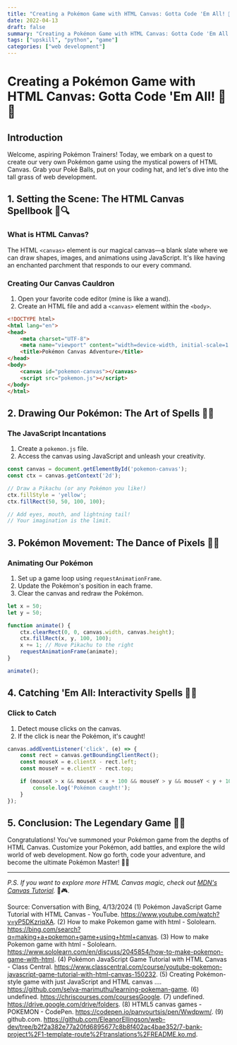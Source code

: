 ```yaml
---
title: "Creating a Pokémon Game with HTML Canvas: Gotta Code 'Em All! 🌟🚀"
date: 2022-04-13
draft: false
summary: "Creating a Pokémon Game with HTML Canvas: Gotta Code 'Em All! 🌟🚀"
tags: ["upskill", "python", "game"]
categories: ["web development"]
---
```


# **Creating a Pokémon Game with HTML Canvas: Gotta Code 'Em All!** 🌟🚀

## **Introduction**

Welcome, aspiring Pokémon Trainers! Today, we embark on a quest to create our very own Pokémon game using the mystical powers of HTML Canvas. Grab your Poké Balls, put on your coding hat, and let's dive into the tall grass of web development.

## **1. Setting the Scene: The HTML Canvas Spellbook** 📜🔍

### **What is HTML Canvas?**

The HTML `<canvas>` element is our magical canvas—a blank slate where we can draw shapes, images, and animations using JavaScript. It's like having an enchanted parchment that responds to our every command.

### **Creating Our Canvas Cauldron**

1. Open your favorite code editor (mine is like a wand).
2. Create an HTML file and add a `<canvas>` element within the `<body>`.

```html
<!DOCTYPE html>
<html lang="en">
<head>
    <meta charset="UTF-8">
    <meta name="viewport" content="width=device-width, initial-scale=1.0">
    <title>Pokémon Canvas Adventure</title>
</head>
<body>
    <canvas id="pokemon-canvas"></canvas>
    <script src="pokemon.js"></script>
</body>
</html>
```

## **2. Drawing Our Pokémon: The Art of Spells** 🎨🔮

### **The JavaScript Incantations**

1. Create a `pokemon.js` file.
2. Access the canvas using JavaScript and unleash your creativity.

```javascript
const canvas = document.getElementById('pokemon-canvas');
const ctx = canvas.getContext('2d');

// Draw a Pikachu (or any Pokémon you like!)
ctx.fillStyle = 'yellow';
ctx.fillRect(50, 50, 100, 100);

// Add eyes, mouth, and lightning tail!
// Your imagination is the limit.
```

## **3. Pokémon Movement: The Dance of Pixels** 🕺🌟

### **Animating Our Pokémon**

1. Set up a game loop using `requestAnimationFrame`.
2. Update the Pokémon's position in each frame.
3. Clear the canvas and redraw the Pokémon.

```javascript
let x = 50;
let y = 50;

function animate() {
    ctx.clearRect(0, 0, canvas.width, canvas.height);
    ctx.fillRect(x, y, 100, 100);
    x += 1; // Move Pikachu to the right
    requestAnimationFrame(animate);
}

animate();
```

## **4. Catching 'Em All: Interactivity Spells** 🎣🔥

### **Click to Catch**

1. Detect mouse clicks on the canvas.
2. If the click is near the Pokémon, it's caught!

```javascript
canvas.addEventListener('click', (e) => {
    const rect = canvas.getBoundingClientRect();
    const mouseX = e.clientX - rect.left;
    const mouseY = e.clientY - rect.top;

    if (mouseX > x && mouseX < x + 100 && mouseY > y && mouseY < y + 100) {
        console.log('Pokémon caught!');
    }
});
```

## **5. Conclusion: The Legendary Game** 🌟🌐

Congratulations! You've summoned your Pokémon game from the depths of HTML Canvas. Customize your Pokémon, add battles, and explore the wild world of web development. Now go forth, code your adventure, and become the ultimate Pokémon Master! 🚀🔥

---

*P.S. If you want to explore more HTML Canvas magic, check out [MDN's Canvas Tutorial](https://developer.mozilla.org/en-US/docs/Web/API/Canvas_API/Tutorial).* 🌟🎮.

Source: Conversation with Bing, 4/13/2024
(1) Pokémon JavaScript Game Tutorial with HTML Canvas - YouTube. https://www.youtube.com/watch?v=yP5DKzriqXA.
(2) How to make Pokemon game with html - Sololearn. https://bing.com/search?q=making+a+pokemon+game+using+html+canvas.
(3) How to make Pokemon game with html - Sololearn. https://www.sololearn.com/en/discuss/2045854/how-to-make-pokemon-game-with-html.
(4) Pokémon JavaScript Game Tutorial with HTML Canvas - Class Central. https://www.classcentral.com/course/youtube-pokemon-javascript-game-tutorial-with-html-canvas-150232.
(5) Creating Pokémon-style game with just JavaScript and HTML canvas .... https://github.com/selva-marimuthu/learning-pokeman-game.
(6) undefined. https://chriscourses.com/coursesGoogle.
(7) undefined. https://drive.google.com/drive/folders.
(8) HTML5 canvas games - POKEMON - CodePen. https://codepen.io/panvourtsis/pen/Wwdpwm/.
(9) github.com. https://github.com/EleanorEllingson/web-dev/tree/b2f2a382e77a20fd6895677c8b8f402ac4bae352/7-bank-project%2F1-template-route%2Ftranslations%2FREADME.ko.md.